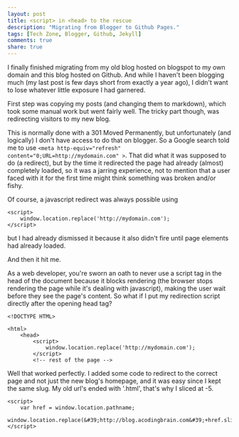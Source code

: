 ```yaml
---
layout: post
title: <script> in <head> to the rescue
description: "Migrating from Blogger to Github Pages."
tags: [Tech Zone, Blogger, Github, Jekyll]
comments: true
share: true
---
```


I finally finished migrating from my old blog hosted on blogspot to my own domain and this blog hosted on Github. And while I haven't been blogging much (my last post is few days short from exactly a year ago), I didn't want to lose whatever little exposure I had garnered.

First step was copying my posts (and changing them to markdown), which took some manual work but went fairly well. The tricky part though, was redirecting visitors to my new blog.

This is normally done with a 301 Moved Permanently, but unfortunately (and logically) I don't have access to do that on blogger. So a Google search told me to use `<meta http-equiv="refresh" content="0;URL=http://mydomain.com" >`. That did what it was supposed to do (a redirect), but by the time it redirected the page had already (almost) completely loaded, so it was a jarring experience, not to mention that a user faced with it for the first time might think something was broken and/or fishy.

Of course, a javascript redirect was always possible using 
```
<script>
	window.location.replace('http://mydomain.com');
</script>
```
but I had already dismissed it because it also didn't fire until page elements had already loaded. 

And then it hit me.

As a web developer, you're sworn an oath to never use a script tag in the head of the document because it blocks rendering (the browser stops rendering the page while it's dealing with javascript), making the user wait before they see the page's content. So what if I put my redirection script directly after the opening head tag?
```
<!DOCTYPE HTML>

<html>
	<head>
		<script>
			window.location.replace('http://mydomain.com');
		</script>
		<!-- rest of the page -->
```
Well that worked perfectly. I added some code to redirect to the correct page and not just the new blog's homepage, and it was easy since I kept the same slug. My old url's ended with '.html', that's why I sliced at -5.
```
<script>
	var href = window.location.pathname;
    window.location.replace(&#39;http://blog.acodingbrain.com&#39;+href.slice(href.lastIndexOf(&#39;/&#39;),-5));
</script>
```

